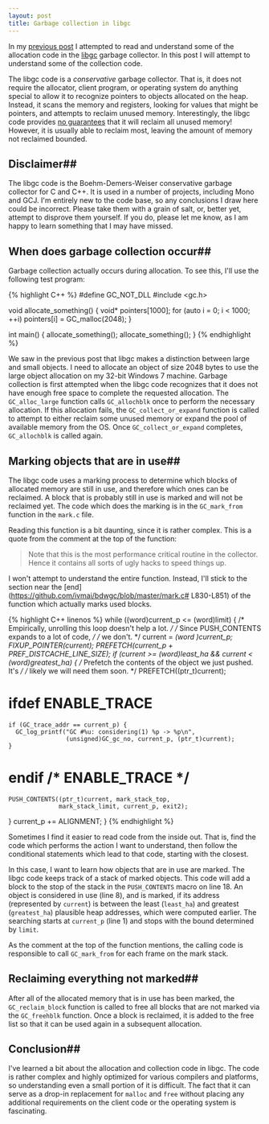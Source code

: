 ```yaml
---
layout: post
title: Garbage collection in libgc
---
```

In my [previous post](/reading-the-libgc-code) I attempted to read and understand some of the allocation code in the [libgc](https://github.com/ivmai/bdwgc/) garbage collector. In this post I will attempt to understand some of the collection code.

The libgc code is a _conservative_ garbage collector. That is, it does not require the allocator, client program, or operating system do anything special to allow it to recognize pointers to objects allocated on the heap. Instead, it scans the memory and registers, looking for values that might be pointers, and attempts to reclaim unused memory. Interestingly, the libgc code provides [no guarantees](https://github.com/ivmai/bdwgc/#general-description) that it will reclaim all unused memory! However, it is usually able to reclaim most, leaving the amount of memory not reclaimed bounded.

## Disclaimer##
The libgc code is the Boehm-Demers-Weiser conservative garbage collector for C and C++. It is used in a number of projects, including Mono and GCJ. I'm entirely new to the code base, so any conclusions I draw here could be incorrect. Please take them with a grain of salt, or, better yet, attempt to disprove them yourself. If you do, please let me know, as I am happy to learn something that I may have missed.

## When does garbage collection occur##
Garbage collection actually occurs during allocation. To see this, I'll use the following test program:

{% highlight C++ %}
#define GC_NOT_DLL
#include <gc.h>

void allocate_something() {
  void* pointers[1000];
  for (auto i = 0; i < 1000; ++i)
    pointers[i] = GC_malloc(2048);
}

int main() {
  allocate_something();
  allocate_something();
}
{% endhighlight %}

We saw in the previous post that libgc makes a distinction between large and small objects. I need to allocate an object of size 2048 bytes to use the large object allocation on my 32-bit Windows 7 machine. Garbage collection is first attempted when the libgc code recognizes that it does not have enough free space to complete the requested allocation. The `GC_alloc_large` function calls `GC_allochblk` once to perform the necessary allocation. If this allocation fails, the `GC_collect_or_expand` function is called to attempt to either reclaim some unused memory or expand the pool of available memory from the OS. Once `GC_collect_or_expand` completes, `GC_allochblk` is called again.

## Marking objects that are in use##
The libgc code uses a marking process to determine which blocks of allocated memory are still in use, and therefore which ones can be reclaimed. A block that is probably still in use is marked and will not be reclaimed yet. The code which does the marking is in the `GC_mark_from` function in the `mark.c` file.

Reading this function is a bit daunting, since it is rather complex. This is a quote from the comment at the top of the function:

> Note that this is the most performance critical routine in the collector.  Hence it contains all sorts of ugly hacks to speed things up. 

I won't attempt to understand the entire function. Instead, I'll stick to the section near the [end](https://github.com/ivmai/bdwgc/blob/master/mark.c# L830-L851) of the function which actually marks used blocks.

{% highlight C++ linenos %}
while ((word)current_p <= (word)limit) {
  /* Empirically, unrolling this loop doesn't help a lot. */
  /* Since PUSH_CONTENTS expands to a lot of code,        */
  /* we don't.                                            */
  current = *(word *)current_p;
  FIXUP_POINTER(current);
  PREFETCH(current_p + PREF_DIST*CACHE_LINE_SIZE);
  if (current >= (word)least_ha && current < (word)greatest_ha) {
    /* Prefetch the contents of the object we just pushed.  It's  */
    /* likely we will need them soon.                             */
    PREFETCH((ptr_t)current);
# ifdef ENABLE_TRACE
    if (GC_trace_addr == current_p) {
      GC_log_printf("GC #%u: considering(1) %p -> %p\n",
                    (unsigned)GC_gc_no, current_p, (ptr_t)current);
    }
# endif /* ENABLE_TRACE */
    PUSH_CONTENTS((ptr_t)current, mark_stack_top,
                  mark_stack_limit, current_p, exit2);
  }
  current_p += ALIGNMENT;
}
{% endhighlight %}

Sometimes I find it easier to read code from the inside out. That is, find the code which performs the action I want to understand, then follow the conditional statements which lead to that code, starting with the closest.

In this case, I want to learn how objects that are in use are marked. The libgc code keeps track of a stack of marked objects. This code will add a block to the stop of the stack in the `PUSH_CONTENTS` macro on line 18. An object is considered in use (line 8), and is marked, if its address (represented by `current`) is between the least (`least_ha`) and greatest (`greatest_ha`) plausible heap addresses, which were computed earlier. The searching starts at `current_p` (line 1) and stops with the bound determined by `limit`.

As the comment at the top of the function mentions, the calling code is responsible to call `GC_mark_from` for each frame on the mark stack.

## Reclaiming everything not marked##
After all of the allocated memory that is in use has been marked, the `GC_reclaim_block` function is called to free all blocks that are not marked via the `GC_freehblk` function. Once a block is reclaimed, it is added to the free list so that it can be used again in a subsequent allocation.

## Conclusion##
I've learned a bit about the allocation and collection code in libgc. The code is rather complex and highly optimized for various compilers and platforms, so understanding even a small portion of it is difficult. The fact that it can serve as a drop-in replacement for `malloc` and `free` without placing any additional requirements on the client code or the operating system is fascinating.
